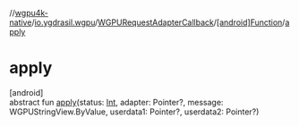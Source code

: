 //[wgpu4k-native](../../../../index.md)/[io.ygdrasil.wgpu](../../index.md)/[WGPURequestAdapterCallback](../index.md)/[[android]Function](index.md)/[apply](apply.md)

# apply

[android]\
abstract fun [apply](apply.md)(status: [Int](https://kotlinlang.org/api/core/kotlin-stdlib/kotlin/-int/index.html), adapter: Pointer?, message: WGPUStringView.ByValue, userdata1: Pointer?, userdata2: Pointer?)
